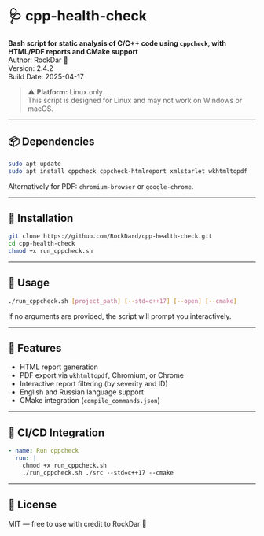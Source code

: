 # 🩺 cpp-health-check

**Bash script for static analysis of C/C++ code using `cppcheck`, with HTML/PDF reports and CMake support**  
Author: RockDar 🫡  
Version: 2.4.2  
Build Date: 2025-04-17

> ⚠️ **Platform:** Linux only  
> This script is designed for Linux and may not work on Windows or macOS.

---

## 📦 Dependencies

```bash
sudo apt update
sudo apt install cppcheck cppcheck-htmlreport xmlstarlet wkhtmltopdf
```

Alternatively for PDF: `chromium-browser` or `google-chrome`.

---

## 📁 Installation

```bash
git clone https://github.com/RockDard/cpp-health-check.git
cd cpp-health-check
chmod +x run_cppcheck.sh
```

---

## 🚀 Usage

```bash
./run_cppcheck.sh [project_path] [--std=c++17] [--open] [--cmake]
```

If no arguments are provided, the script will prompt you interactively.

---

## 🧪 Features

- HTML report generation
- PDF export via `wkhtmltopdf`, Chromium, or Chrome
- Interactive report filtering (by severity and ID)
- English and Russian language support
- CMake integration (`compile_commands.json`)

---

## 🔧 CI/CD Integration

```yaml
- name: Run cppcheck
  run: |
    chmod +x run_cppcheck.sh
    ./run_cppcheck.sh ./src --std=c++17 --cmake
```

---

## 📄 License

MIT — free to use with credit to RockDar 🫡
